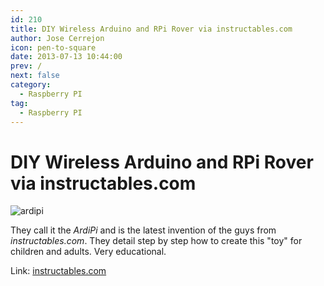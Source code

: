 ```yaml
---
id: 210
title: DIY Wireless Arduino and RPi Rover via instructables.com
author: Jose Cerrejon
icon: pen-to-square
date: 2013-07-13 10:44:00
prev: /
next: false
category:
  - Raspberry PI
tag:
  - Raspberry PI
---
```


# DIY Wireless Arduino and RPi Rover via instructables.com

![ardipi](/images/2013/07/ardipi.jpg)

They call it the *ArdiPi* and is the latest invention of the guys from *instructables.com*. They detail step by step how to create this "toy" for children and adults. Very educational.

Link: [instructables.com](http://www.instructables.com/id/ArdiPi-The-Wireless-Arduino-and-Raspberry-Pi-Rov/?ALLSTEPS)